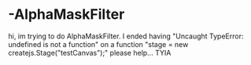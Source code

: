 # -AlphaMaskFilter
hi, im trying to do AlphaMaskFilter. I ended having "Uncaught TypeError: undefined is not a function" on a function 
"stage = new createjs.Stage("testCanvas");" please help... TYIA 
